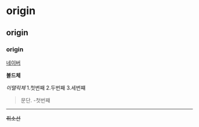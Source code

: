 # origin
## origin
### origin
[네이버](https://www.naver.com)


**볼드체**

_이탤릭체_
1.첫번째
2.두번째
3.세번쨰
>문단.
-첫번쨰
***
~~취소선~~
